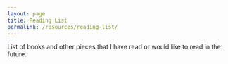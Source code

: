 ```yaml
---
layout: page
title: Reading List
permalink: /resources/reading-list/
---
```


List of books and other pieces that I have read or would like to read in the future.

